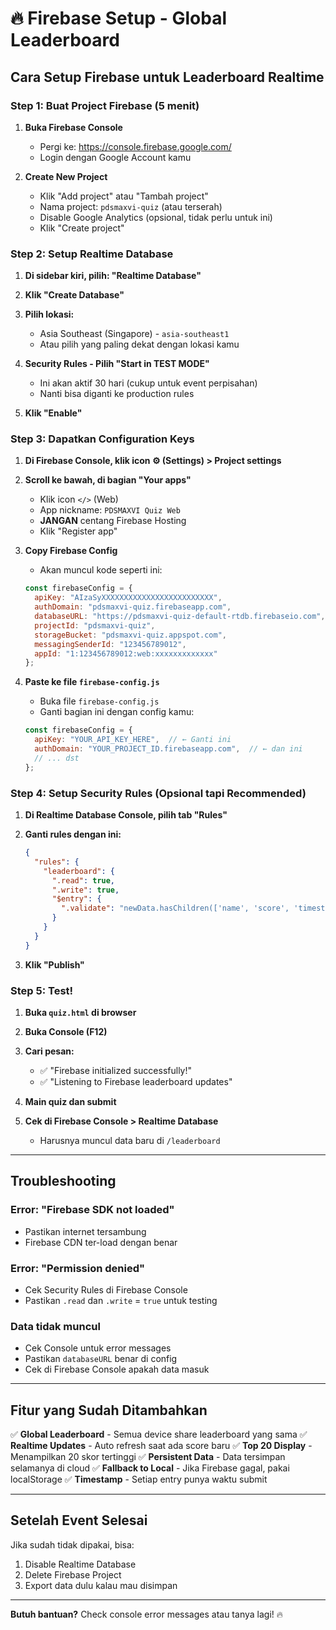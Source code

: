 # 🔥 Firebase Setup - Global Leaderboard

## Cara Setup Firebase untuk Leaderboard Realtime

### Step 1: Buat Project Firebase (5 menit)

1. **Buka Firebase Console**
   - Pergi ke: https://console.firebase.google.com/
   - Login dengan Google Account kamu

2. **Create New Project**
   - Klik "Add project" atau "Tambah project"
   - Nama project: `pdsmaxvi-quiz` (atau terserah)
   - Disable Google Analytics (opsional, tidak perlu untuk ini)
   - Klik "Create project"

### Step 2: Setup Realtime Database

1. **Di sidebar kiri, pilih: "Realtime Database"**

2. **Klik "Create Database"**

3. **Pilih lokasi:**
   - Asia Southeast (Singapore) - `asia-southeast1`
   - Atau pilih yang paling dekat dengan lokasi kamu

4. **Security Rules - Pilih "Start in TEST MODE"**
   - Ini akan aktif 30 hari (cukup untuk event perpisahan)
   - Nanti bisa diganti ke production rules

5. **Klik "Enable"**

### Step 3: Dapatkan Configuration Keys

1. **Di Firebase Console, klik icon ⚙️ (Settings) > Project settings**

2. **Scroll ke bawah, di bagian "Your apps"**
   - Klik icon `</>` (Web)
   - App nickname: `PDSMAXVI Quiz Web`
   - **JANGAN** centang Firebase Hosting
   - Klik "Register app"

3. **Copy Firebase Config**
   - Akan muncul kode seperti ini:
   ```javascript
   const firebaseConfig = {
     apiKey: "AIzaSyXXXXXXXXXXXXXXXXXXXXXXXXX",
     authDomain: "pdsmaxvi-quiz.firebaseapp.com",
     databaseURL: "https://pdsmaxvi-quiz-default-rtdb.firebaseio.com",
     projectId: "pdsmaxvi-quiz",
     storageBucket: "pdsmaxvi-quiz.appspot.com",
     messagingSenderId: "123456789012",
     appId: "1:123456789012:web:xxxxxxxxxxxxx"
   };
   ```

4. **Paste ke file `firebase-config.js`**
   - Buka file `firebase-config.js`
   - Ganti bagian ini dengan config kamu:
   ```javascript
   const firebaseConfig = {
     apiKey: "YOUR_API_KEY_HERE",  // ← Ganti ini
     authDomain: "YOUR_PROJECT_ID.firebaseapp.com",  // ← dan ini
     // ... dst
   };
   ```

### Step 4: Setup Security Rules (Opsional tapi Recommended)

1. **Di Realtime Database Console, pilih tab "Rules"**

2. **Ganti rules dengan ini:**
   ```json
   {
     "rules": {
       "leaderboard": {
         ".read": true,
         ".write": true,
         "$entry": {
           ".validate": "newData.hasChildren(['name', 'score', 'timestamp'])"
         }
       }
     }
   }
   ```

3. **Klik "Publish"**

### Step 5: Test!

1. **Buka `quiz.html` di browser**
2. **Buka Console (F12)**
3. **Cari pesan:**
   - ✅ "Firebase initialized successfully!"
   - ✅ "Listening to Firebase leaderboard updates"

4. **Main quiz dan submit**
5. **Cek di Firebase Console > Realtime Database**
   - Harusnya muncul data baru di `/leaderboard`

---

## Troubleshooting

### Error: "Firebase SDK not loaded"
- Pastikan internet tersambung
- Firebase CDN ter-load dengan benar

### Error: "Permission denied"
- Cek Security Rules di Firebase Console
- Pastikan `.read` dan `.write` = `true` untuk testing

### Data tidak muncul
- Cek Console untuk error messages
- Pastikan `databaseURL` benar di config
- Cek di Firebase Console apakah data masuk

---

## Fitur yang Sudah Ditambahkan

✅ **Global Leaderboard** - Semua device share leaderboard yang sama
✅ **Realtime Updates** - Auto refresh saat ada score baru
✅ **Top 20 Display** - Menampilkan 20 skor tertinggi
✅ **Persistent Data** - Data tersimpan selamanya di cloud
✅ **Fallback to Local** - Jika Firebase gagal, pakai localStorage
✅ **Timestamp** - Setiap entry punya waktu submit

---

## Setelah Event Selesai

Jika sudah tidak dipakai, bisa:
1. Disable Realtime Database
2. Delete Firebase Project
3. Export data dulu kalau mau disimpan

---

**Butuh bantuan?** Check console error messages atau tanya lagi! 🔥




